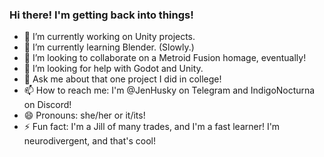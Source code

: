 ### Hi there! I'm getting back into things!

- 🔭 I’m currently working on Unity projects.
- 🌱 I’m currently learning Blender. (Slowly.)
- 👯 I’m looking to collaborate on a Metroid Fusion homage, eventually!
- 🤔 I’m looking for help with Godot and Unity.
- 💬 Ask me about that one project I did in college!
- 📫 How to reach me: I'm @JenHusky on Telegram and IndigoNocturna on Discord!
- 😄 Pronouns: she/her or it/its!
- ⚡ Fun fact: I'm a Jill of many trades, and I'm a fast learner! I'm neurodivergent, and that's cool!

<!--
**Kor0j/Kor0j** is a ✨ _special_ ✨ repository because its `README.md` (this file) appears on your GitHub profile.

Here are some ideas to get you started:

- 🔭 I’m currently working on ...
- 🌱 I’m currently learning ...
- 👯 I’m looking to collaborate on ...
- 🤔 I’m looking for help with ...
- 💬 Ask me about ...
- 📫 How to reach me: ...
- 😄 Pronouns: ...
- ⚡ Fun fact: ...
-->
